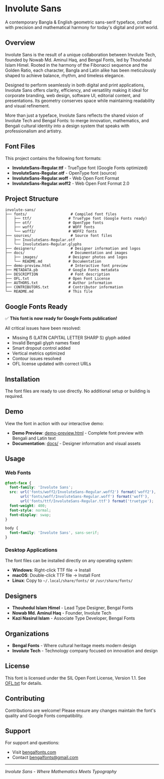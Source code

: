 # Involute Sans

A contemporary Bangla & English geometric sans-serif typeface, crafted with precision and mathematical harmony for today's digital and print world.

## Overview

Involute Sans is the result of a unique collaboration between Involute Tech, founded by Nowab Md. Aminul Haq, and Bengal Fonts, led by Thouhedul Islam Himel. Rooted in the harmony of the Fibonacci sequence and the Golden Ratio, each character, Bangla and Latin alike has been meticulously shaped to achieve balance, rhythm, and timeless elegance.

Designed to perform seamlessly in both digital and print applications, Involute Sans offers clarity, efficiency, and versatility making it ideal for corporate branding, web design, software UI, editorial content, and presentations. Its geometry conserves space while maintaining readability and visual refinement.

More than just a typeface, Involute Sans reflects the shared vision of Involute Tech and Bengal Fonts: to merge innovation, mathematics, and Bengali cultural identity into a design system that speaks with professionalism and artistry.

## Font Files

This project contains the following font formats:
- **InvoluteSans-Regular.ttf** - TrueType font (Google Fonts optimized)
- **InvoluteSans-Regular.otf** - OpenType font (source)
- **InvoluteSans-Regular.woff** - Web Open Font Format
- **InvoluteSans-Regular.woff2** - Web Open Font Format 2.0

## Project Structure

```
involute-sans/
├── fonts/                    # Compiled font files
│   ├── ttf/                 # TrueType font (Google Fonts ready)
│   ├── otf/                 # OpenType fonts
│   ├── woff/                # WOFF fonts
│   └── woff2/               # WOFF2 fonts
├── sources/                  # Source font files
│   ├── InvoluteSans-Regular.otf
│   └── InvoluteSans-Regular.glyphs
├── designers/                # Designer information and logos
├── docs/                     # Documentation and images
│   ├── images/              # Designer photos and logos
│   └── README.md            # Documentation
├── demo-preview.html         # Interactive font preview
├── METADATA.pb              # Google Fonts metadata
├── DESCRIPTION               # Font description
├── OFL.txt                  # Open Font License
├── AUTHORS.txt              # Author information
├── CONTRIBUTORS.txt         # Contributor information
└── README.md                # This file
```

## Google Fonts Ready

✅ **This font is now ready for Google Fonts publication!**

All critical issues have been resolved:
- Missing ẞ (LATIN CAPITAL LETTER SHARP S) glyph added
- Invalid Bengali glyph names fixed
- Smart dropout control added
- Vertical metrics optimized
- Contour issues resolved
- OFL license updated with correct URLs

## Installation

The font files are ready to use directly. No additional setup or building is required.

## Demo

View the font in action with our interactive demo:
- **Demo Preview**: [demo-preview.html](demo-preview.html) - Complete font preview with Bengali and Latin text
- **Documentation**: [docs/](docs/) - Designer information and visual assets

## Usage

### Web Fonts

```css
@font-face {
  font-family: 'Involute Sans';
  src: url('fonts/woff2/InvoluteSans-Regular.woff2') format('woff2'),
       url('fonts/woff/InvoluteSans-Regular.woff') format('woff'),
       url('fonts/ttf/InvoluteSans-Regular.ttf') format('truetype');
  font-weight: 400;
  font-style: normal;
  font-display: swap;
}

body {
  font-family: 'Involute Sans', sans-serif;
}
```

### Desktop Applications

The font files can be installed directly on any operating system:
- **Windows**: Right-click TTF file → Install
- **macOS**: Double-click TTF file → Install Font
- **Linux**: Copy to `~/.local/share/fonts/` or `/usr/share/fonts/`

## Designers

- **Thouhedul Islam Himel** - Lead Type Designer, Bengal Fonts
- **Nowab Md. Aminul Haq** - Founder, Involute Tech
- **Kazi Nasirul Islam** - Associate Type Developer, Bengal Fonts

## Organizations

- **Bengal Fonts** - Where cultural heritage meets modern design
- **Involute Tech** - Technology company focused on innovation and design

## License

This font is licensed under the SIL Open Font License, Version 1.1. See [OFL.txt](OFL.txt) for details.

## Contributing

Contributions are welcome! Please ensure any changes maintain the font's quality and Google Fonts compatibility.

## Support

For support and questions:
- Visit [bengalfonts.com](https://bengalfonts.com)
- Contact [bengalfonts@gmail.com](mailto:bengalfonts@gmail.com)

---

*Involute Sans - Where Mathematics Meets Typography*
   